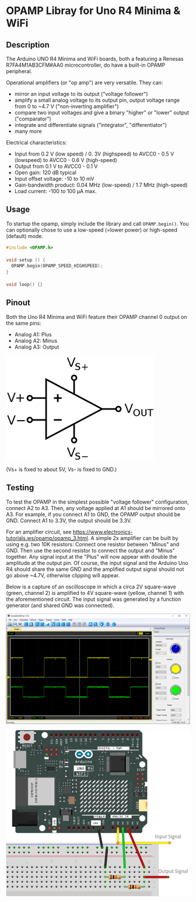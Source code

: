 # OPAMP Libray for Uno R4 Minima & WiFi

## Description

The Arduino UNO R4 Minima and WiFi boards, both a featuring a Renesas R7FA4M1AB3CFM#AA0 microcontroller, do have a built-in OPAMP peripheral.

Operational amplifiers (or "op amp") are very versatile. They can:
* mirror an input voltage to its output ("voltage follower") 
* amplify a small analog voltage to its output pin, output voltage range from 0 to ~4.7 V ("non-inverting amplifier")
* compare two input voltages and give a binary "higher" or "lower" output ("comparator")
* integrate and differentiate signals ("integrator", "differentiator")
* many more

Electrical characteristics:
* Input from 0.2 V (low speed) / 0. 3V (highspeed) to AVCC0 - 0.5 V (lowspeed) to AVCC0 - 0.6 V (high-speed) 
* Output from 0.1 V to AVCC0 - 0.1 V
* Open gain: 120 dB typical
* Input offset voltage: -10 to 10 mV
* Gain-bandwidth product: 0.04 MHz (low-speed) / 1.7 MHz (high-speed)
* Load current: -100 to 100 µA max.

## Usage

To startup the opamp, simply include the library and call `OPAMP.begin()`. You can optionally chose to use a low-speed (=lower power) or high-speed (default) mode.

```cpp
#include <OPAMP.h>

void setup () {
  OPAMP.begin(OPAMP_SPEED_HIGHSPEED);
}

void loop() {}
```

## Pinout

Both the Uno R4 Minima and WiFi feature their OPAMP channel 0 output on the same pins:
* Analog A1: Plus
* Analog A2: Minus
* Analog A3: Output

![symbol](amp_symbol.png)

(Vs+ is fixed to about 5V, Vs- is fixed to GND.)
## Testing

To test the OPAMP in the simplest possible "voltage follower" configuration, connect A2 to A3.
Then, any voltage applied at A1 should be mirrored onto A3. For example, if you connect A1 to GND, the OPAMP output should be GND.
Connect A1 to 3.3V, the output should be 3.3V.

For an amplifier circuit, see https://www.electronics-tutorials.ws/opamp/opamp_3.html. A simple 2x amplifier can be built by using e.g. two 10K resistors: Connect one resistor between "Minus" and GND. Then use the second resistor to connect the output and "Minus" together. Any signal input at the "Plus" will now appear with double the amplitude at the output pin. Of course, the input signal and the Arduino Uno R4 should share the same GND and the amplified output signal should not go above ~4.7V, otherwise clipping will appear.

Below is a capture of an oscilloscope in which a circa 2V square-wave (green, channel 2) is amplified to 4V square-wave (yellow, channel 1) with the aforementioned circuit. The input signal was generated by a function generator (and shared GND was connected).

![amp](amp_screenshot.png)

![amp_circuit](amp_circuit.png)
